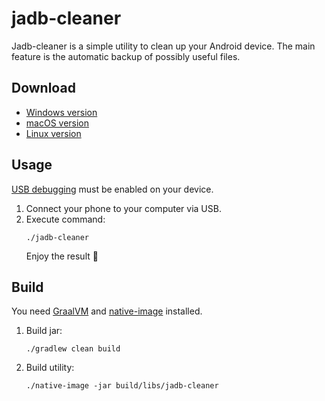 # jadb-cleaner

Jadb-cleaner is a simple utility to clean up your Android device. The main feature is the automatic backup of possibly
useful files.

## Download

* [Windows version]()
* [macOS version]()
* [Linux version]()

## Usage

[USB debugging](https://developer.android.com/studio/debug/dev-options) must be enabled on your device.

1. Connect your phone to your computer via USB.
2. Execute command:
   ```shell
   ./jadb-cleaner
   ```
   Enjoy the result 🙂

## Build

You need [GraalVM](https://www.graalvm.org/downloads/)
and [native-image](https://www.graalvm.org/reference-manual/native-image) installed.

1. Build jar:
   ```shell
   ./gradlew clean build
    ```
2. Build utility:
   ```shell
   ./native-image -jar build/libs/jadb-cleaner
   ```